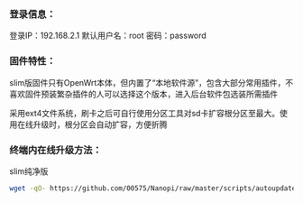 ### 登录信息：
登录IP：192.168.2.1 
默认用户名：root 
密码：password

### 固件特性：

slim版固件只有OpenWrt本体，但内置了“本地软件源”，包含大部分常用插件，不喜欢固件预装繁杂插件的人可以选择这个版本，进入后台软件包选装所需插件

采用ext4文件系统，刷卡之后可自行使用分区工具对sd卡扩容根分区至最大。使用在线升级时，根分区会自动扩容，方便折腾

### 终端内在线升级方法： 

slim纯净版
```bash
wget -qO- https://github.com/00575/Nanopi/raw/master/scripts/autoupdate.sh | ver=-slim sh
```
